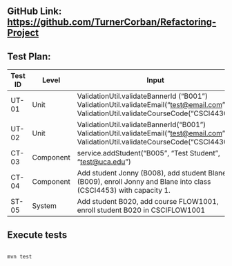 ## GitHub Link: https://github.com/TurnerCorban/Refactoring-Project

## Test Plan:

| Test ID | Level     | Input                                                                                                                                               | Expected Output <td>Result</td>                                                                  |
|---------|-----------|-----------------------------------------------------------------------------------------------------------------------------------------------------|--------------------------------------------------------------------------------------------------|
| UT-01   | Unit      | ValidationUtil.validateBannerId (“B001”) <br/>ValidationUtil.validateEmail(“test@email.com”)<br/>ValidationUtil.validateCourseCode(“CSCI4430”)      | No Exception Thrown <td style="background-color:green;color:white;">PASS</td>                    |
| UT-02   | Unit      | ValidationUtil.validateBannerId(“B001”) <br/> ValidationUtil.validateEmail(“test@email.com”) <br/>    ValidationUtil.validateCourseCode(“CSCI4430”) | IllegalArgumentException thrown <td style="background-color:green;color:white;">PASS</td>        |
| CT-03   | Component | service.addStudent(“B005”, “Test Student”, “test@uca.edu”)                                                                                          | Student object is created and saved<td style="background-color:green;color:white;">PASS</td>     |
| CT-04   | Component | Add student Jonny (B008), add student Blane (B009), enroll Jonny and Blane into class (CSCI4453) with capacity 1.                                   | Student B009 has waitlist position 1<td style="background-color:green;color:white;">PASS</td>    |
| ST-05   | System    | Add student B020, add course FLOW1001, enroll student B020 in CSCIFLOW1001                                                                          | Student B020 shows enrolled in FLOW1001<td style="background-color:green;color:white;">PASS</td> |

## Execute tests
```bash

mvn test

```